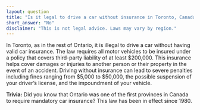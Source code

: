 ```yaml
---
layout: question
title: "Is it legal to drive a car without insurance in Toronto, Canada?"
short_answer: "No"
disclaimer: "This is not legal advice. Laws may vary by region."
---
```


In Toronto, as in the rest of Ontario, it is illegal to drive a car without having valid car insurance. The law requires all motor vehicles to be insured under a policy that covers third-party liability of at least $200,000. This insurance helps cover damages or injuries to another person or their property in the event of an accident. Driving without insurance can lead to severe penalties including fines ranging from $5,000 to $50,000, the possible suspension of your driver’s license, and the impoundment of your vehicle.

**Trivia:** Did you know that Ontario was one of the first provinces in Canada to require mandatory car insurance? This law has been in effect since 1980.
